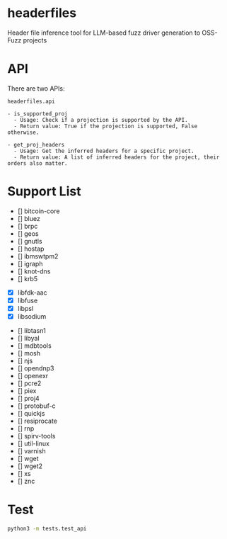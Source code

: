 # headerfiles
Header file inference tool for LLM-based fuzz driver generation to OSS-Fuzz projects

# API

There are two APIs:

```
headerfiles.api

- is_supported_proj
  - Usage: Check if a projection is supported by the API.
  - Return value: True if the projection is supported, False otherwise.

- get_proj_headers
  - Usage: Get the inferred headers for a specific project.
  - Return value: A list of inferred headers for the project, their orders also matter.

```

# Support List

- [] bitcoin-core
- [] bluez
- [] brpc
- [] geos
- [] gnutls
- [] hostap
- [] ibmswtpm2
- [] igraph
- [] knot-dns
- [] krb5
- [x] libfdk-aac
- [x] libfuse
- [x] libpsl
- [x] libsodium
- [] libtasn1
- [] libyal
- [] mdbtools
- [] mosh
- [] njs
- [] opendnp3
- [] openexr
- [] pcre2
- [] piex
- [] proj4
- [] protobuf-c
- [] quickjs
- [] resiprocate
- [] rnp
- [] spirv-tools
- [] util-linux
- [] varnish
- [] wget
- [] wget2
- [] xs
- [] znc

# Test

```bash
python3 -m tests.test_api
```
